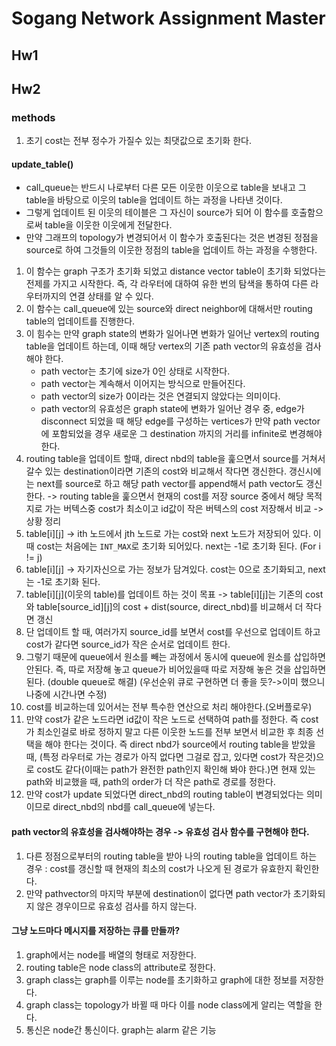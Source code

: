# Sogang Network Assignment Master


## Hw1




## Hw2


### methods

1. 초기 cost는 전부 정수가 가질수 있는 최댓값으로 초기화 한다.

#### update_table()

* call_queue는 반드시 나로부터 다른 모든 이웃한 이웃으로 table을 보내고 그 table을 바탕으로 이웃의 table을 업데이트 하는 과정을 나타낸 것이다.
* 그렇게 업데이트 된 이웃의 테이블은 그 자신이 source가 되어 이 함수를 호출함으로써 table을 이웃한 이웃에게 전달한다.
* 만약 그래프의 topology가 변경되어서 이 함수가 호출된다는 것은 변경된 정점을 source로 하여 그것들의 이웃한 정점의 table을 업데이트 하는 과정을 수행한다.

1. 이 함수는 graph 구조가 초기화 되었고 distance vector table이 초기화 되었다는 전제를 가지고 시작한다. 즉, 각 라우터에 대하여 유한 번의 탐색을 통하여 다른 라우터까지의 연결 상태를 알 수 있다.
2. 이 함수는 call_queue에 있는 source와 direct neighbor에 대해서만 routing table의 업데이트를 진행한다.
3. 이 힘수는 만약 graph state의 변화가 일어나면 변화가 일어난 vertex의 routing table을 업데이트 하는데, 이때 해당 vertex의 기존 path vector의 유효성을 검사해야 한다.
	*	path vector는 초기에 size가 0인 상태로 시작한다.
	*	path vector는 계속해서 이어지는 방식으로 만들어진다.
	* 	path vector의 size가 0이라는 것은 연결되지 않았다는 의미이다.
	*	path vector의 유효성은 graph state에 변화가 일어난 경우 중, edge가 disconnect 되었을 때 해당 edge를 구성하는 vertices가 만약 path vector에 포함되었을 경우 새로운 그 destination 까지의 거리를 infinite로 변경해야 한다.
4. routing table을 업데이트 할때, direct nbd의 table을 훑으면서 source를 거쳐서 갈수 있는 destination이라면 기존의 cost와 비교해서 작다면 갱신한다. 갱신시에는 next를 source로 하고 해당 path vector를 append해서 path vector도 갱신한다.
 -> routing table을 훑으면서 현재의 cost를 저장 source 중에서 해당 목적지로 가는 버텍스중 cost가 최소이고 id값이 작은 버텍스의 cost 저장해서 비교
 -> 상황 정리
 1. table[i][j] -> ith 노드에서 jth 노드로 가는 cost와 next 노드가 저장되어 있다. 이때 cost는 처음에는 `INT_MAX`로 초기화 되어있다. next는 -1로 초기화 된다. (For i != j)
 2. table[i][j] -> 자기자신으로 가는 정보가 담겨있다. cost는 0으로 초기화되고, next는 -1로 초기화 된다.
 3. table[i][j](이웃의 table)를 업데이트 하는 것이 목표 -> table[i][j]는 기존의 cost와 table[source_id][j]의 cost + dist(source, direct_nbd)를 비교해서 더 작다면 갱신
 4. 단 업데이트 할 때, 여러가지 source_id를 보면서 cost를 우선으로 업데이트 하고 cost가 같다면 source_id가 작은 순서로 업데이트 한다.
 5. 그렇기 때문에 queue에서 원소를 빼는 과정에서 동시에 queue에 원소를 삽입하면 안된다. 즉, 따로 저장해 놓고 queue가 비어있을때 따로 저장해 놓은 것을 삽입하면 된다. (double queue로 해결) (우선순위 큐로 구현하면 더 좋을 듯?->이미 했으니 나중에 시간나면 수정)
 6. cost를 비교하는데 있어서는 전부 특수한 연산으로 처리 해야한다.(오버플로우)
5. 만약 cost가 같은 노드라면 id값이 작은 노드로 선택하여 path를 정한다. 즉 cost가 최소인걸로 바로 정하지 말고 다른 이웃한 노드를 전부 보면서 비교한 후 최종 선택을 해야 한다는 것이다. 즉 direct nbd가 source에서 routing table을 받았을 때, (특정 라우터로 가는 경로가 아직 없다면 그걸로 잡고, 있다면 cost가 작은것)으로 cost도 같다(이때는 path가 완전한 path인지 확인해 봐야 한다.)면 현재 있는 path와 비교했을 때, path의 order가 더 작은 path로 경로를 정한다.
6. 만약 cost가 update 되었다면 direct_nbd의 routing table이 변경되었다는 의미이므로 direct_nbd의 nbd를 call_queue에 넣는다.

#### path vector의 유효성을 검사해야하는 경우 -> 유효성 검사 함수를 구현해야 한다.
 1. 다른 정점으로부터의 routing table을 받아 나의 routing table을 업데이트 하는 경우 : cost를 갱신할 때 현재의 최소의 cost가 나오게 된 경로가 유효한지 확인한다.
 2. 만약 pathvector의 마지막 부분에 destination이 없다면 path vector가 초기화되지 않은 경우이므로 유효성 검사를 하지 않는다.
 
 
 #### 그냥 노드마다 메시지를 저장하는 큐를 만들까?
 
 
 
 1. graph에서는 node를 배열의 형태로 저장한다.
 2. routing table은 node class의 attribute로 정한다.
 3. graph class는 graph를 이루는 node를 초기화하고 graph에 대한 정보를 저장한다.
 4. graph class는 topology가 바뀔 때 마다 이를 node class에게 알리는 역할을 한다.
 5. 통신은 node간 통신이다. graph는 alarm 같은 기능